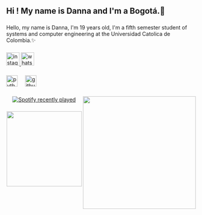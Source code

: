 <h2 align="left">Hi ! My name is Danna and I'm a Bogotá.🦋</h2>

###

<p align="left">Hello, my name is Danna, I'm 19 years old, I'm a fifth semester student of systems and computer engineering at the Universidad Catolica de Colombia.✨</p>

###

<div align="left">
  <a href="https://www.instagram.com/_dannaavall/" target="_blank">
    <img src="https://img.shields.io/static/v1?message=Instagram&logo=instagram&label=&color=E4405F&logoColor=white&labelColor=&style=for-the-badge" height="35" alt="instagram logo"  />
  </a>
  <a href="https://wa.link/olj1ds" target="_blank">
    <img src="https://img.shields.io/static/v1?message=Whatsapp&logo=whatsapp&label=&color=25D366&logoColor=white&labelColor=&style=for-the-badge" height="35" alt="whatsapp logo"  />
  </a>
</div>

###

<div align="left">
  <img src="https://cdn.jsdelivr.net/gh/devicons/devicon/icons/python/python-original.svg" height="30" alt="python logo"  />
  <img width="12" />
  <img src="https://cdn.jsdelivr.net/gh/devicons/devicon/icons/github/github-original.svg" height="30" alt="github logo"  />
</div>

###

<img align="right" height="300" src="https://avatars.githubusercontent.com/u/199779948?v=4"  />

###

<div align="center">
  <a href="https://open.spotify.com/user/31d4eklaueeb3qpfn6ja3kqjyr54">
    <img src="https://spotify-recently-played-readme.vercel.app/api?user=31d4eklaueeb3qpfn6ja3kqjyr54&count=5" alt="Spotify recently played"  />
  </a>
</div>

###

<div align="center">
  <img height="200" src="https://media2.giphy.com/media/v1.Y2lkPTc5MGI3NjExbDhrOHpudGt4MmkyZG01bGUzaDdyYXo0Nm52YmltY3JwazRna2F1ayZlcD12MV9pbnRlcm5hbF9naWZfYnlfaWQmY3Q9Zw/ZUJ3r8VYleAAo/giphy.gif"  />
</div>

###


